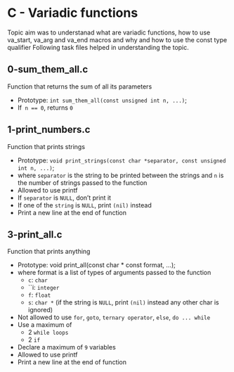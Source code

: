 # C - Variadic functions
Topic aim was to understanad what are variadic functions, how to use va_start, va_arg and va_end macros and why and how to use the const type qualifier
Following task files helped in understanding the topic.
## 0-sum_them_all.c
Function that returns the sum of all its parameters
* Prototype: `int sum_them_all(const unsigned int n, ...)`;
* If` n == 0`, returns `0`

## 1-print_numbers.c
Function that prints strings
* Prototype: `void print_strings(const char *separator, const unsigned int n, ...)`;
* where `separator` is the string to be printed between the strings and `n` is the number of strings passed to the function
* Allowed to use printf
* If `separator` is `NULL`, don’t print it
* If one of the `string` is `NULL`, print `(nil)` instead
* Print a new line at the end of function

## 3-print_all.c
Function that prints anything

* Prototype: void print_all(const char * const format, ...);
* where format is a list of types of arguments passed to the function
    * `c`: `char`
    * ``i: `integer`
    * `f`: `float`
    * `s`: `char *` (if the string is `NULL`, print `(nil)` instead any other char is ignored)
* Not allowed to use `for`, `goto`, `ternary operator`, `else`, `do ... while`
* Use a maximum of
    * 2 `while loops`
    * 2 `if`
* Declare a maximum of `9` variables
* Allowed to use printf
* Print a new line at the end of function
